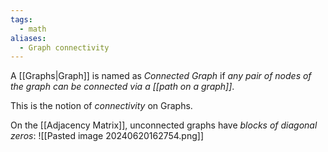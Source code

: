 ```yaml
---
tags:
  - math
aliases:
  - Graph connectivity
---
```

A [[Graphs|Graph]] is named as *Connected Graph* if *any pair of nodes of the graph can be connected via a [[path on a graph]]*. 

This is the notion of *connectivity* on Graphs.

On the [[Adjacency Matrix]], unconnected graphs have *blocks of diagonal zeros*:
![[Pasted image 20240620162754.png]]

